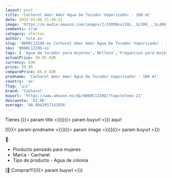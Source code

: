```yaml
---
layout: post
title: 'Cacharel Amor Amor Agua De Tocador Vaporizador - 100 ml'
date: 2022-03-06 21:49:21
image: 'https://m.media-amazon.com/images/I/31M3Nxui3UL._SL500_._SL400_.jpg'
comments: true
category: ofertas
author: 'tole.es'
slug: 'B000C1Z29Q-es Cacharel Amor Amor Agua De Tocador Vaporizador - 100 ml'
sku: 'B000C1Z29Q-es'
tags: [ 'Agua de tocador para mujeres','Belleza','Fragancias para mujeres','Perfumes y fragancias','agua','cacharel','de','tocador', ]
actualPrice: 39.95 EUR
currency: EUR
price: 39.95
comparePrice: 85.0 EUR
prodname: 'Cacharel Amor Amor Agua De Tocador Vaporizador - 100 ml'
country: 'es'
flag: '🇪🇸'
brand: 'Cacharel'
buyurl: 'https://www.amazon.es/dp/B000C1Z29Q/?tag=tolees-21'
descuento: '53.00'
average: '40.8042857142856'
---
```


Tienes [{{< param title >}}]({{< param buyurl >}}) aqui!

[![{{< param prodname >}}]({{< param image >}})]({{< param buyurl >}})

🔎:

- Producto pensado para mujeres
- Marca - Cacharel
- Tipo de producto - Agua de colonia

[🛒 Comprar!!!]({{< param buyurl >}})
